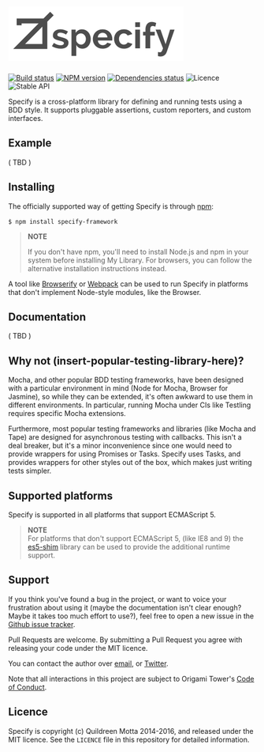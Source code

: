 <h1>
<a href="http://specify.origamitower.com/"><img alt="Specify logo" src="https://raw.githubusercontent.com/origamitower/specify/master/specify-logo.png"></a>
</h1>

[![Build status](https://img.shields.io/travis/origamitower/specify/master.svg?style=flat)](https://travis-ci.org/origamitower/specify)
[![NPM version](https://img.shields.io/npm/v/specify.svg?style=flat)](https://npmjs.org/package/specify)
[![Dependencies status](https://img.shields.io/david/origamitower/specify.svg?style=flat)](https://david-dm.org/origamitower/specify)
![Licence](https://img.shields.io/npm/l/specify-framework.svg?style=flat&label=licence)
![Stable API](https://img.shields.io/badge/API_stability-stable-green.svg?style=flat)

Specify is a cross-platform library for defining and running tests using
a BDD style. It supports pluggable assertions, custom reporters, and
custom interfaces.


## Example

( TBD )


## Installing

The officially supported way of getting Specify is through [npm][]:

    $ npm install specify-framework

> **NOTE**
>
> If you don't have npm, you'll need to install Node.js and npm in your
> system before installing My Library. For browsers, you can follow the
> alternative installation instructions instead.

A tool like [Browserify][] or [Webpack][] can be used to run Specify in
platforms that don't implement Node-style modules, like the Browser.

[npm]: https://www.npmjs.com
[Browserify]: http://browserify.org/
[Webpack]: https://webpack.github.io/


## Documentation

( TBD )


## Why not (insert-popular-testing-library-here)?

Mocha, and other popular BDD testing frameworks, have been designed with
a particular environment in mind (Node for Mocha, Browser for Jasmine),
so while they can be extended, it's often awkward to use them in
different environments. In particular, running Mocha under CIs like
Testling requires specific Mocha extensions.

Furthermore, most popular testing frameworks and libraries (like Mocha
and Tape) are designed for asynchronous testing with callbacks. This
isn't a deal breaker, but it's a minor inconvenience since one would
need to provide wrappers for using Promises or Tasks. Specify uses
Tasks, and provides wrappers for other styles out of the box, which
makes just writing tests simpler.


## Supported platforms

Specify is supported in all platforms that support ECMAScript 5.

> **NOTE**  
> For platforms that don't support ECMAScript 5, (like IE8 and 9) the
> [es5-shim][] library can be used to provide the additional runtime
> support.

[es5-shim]: https://github.com/es-shims/es5-shim


## Support

If you think you've found a bug in the project, or want to voice your
frustration about using it (maybe the documentation isn't clear enough? Maybe
it takes too much effort to use?), feel free to open a new issue in the
[Github issue tracker](https://github.com/origamitower/specify/issues).

Pull Requests are welcome. By submitting a Pull Request you agree with releasing
your code under the MIT licence.

You can contact the author over [email](mailto:queen@robotlolita.me), or
[Twitter](https://twitter.com/robotlolita).

Note that all interactions in this project are subject to Origami Tower's
[Code of Conduct](https://github.com/origamitower/conventions/blob/master/code-of-conduct.md).


## Licence

Specify is copyright (c) Quildreen Motta 2014-2016, and released under the MIT licence. See the `LICENCE` file in this repository for detailed information.
